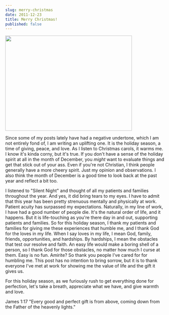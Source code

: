 ```yaml
---
slug: merry-christmas
date: 2011-12-23
title: Merry Christmas!
published: false
---
```

<a href="http://aladywithalamp.files.wordpress.com/2011/12/charlie-brown-christmas2.jpg"><img class="aligncenter size-full wp-image-438" title="charlie-brown-christmas" src="http://aladywithalamp.files.wordpress.com/2011/12/charlie-brown-christmas2.jpg" alt="" width="400" height="301" /></a>

Since some of my posts lately have had a negative undertone, which I am not entirely fond of, I am writing an uplifting one. It is the holiday season, a time of giving, peace, and love. As I listen to Christmas carols, it warms me. I know it's kinda corny, but it's true. If you don't have a sense of the holiday spirit at all in the month of December, you <em>might</em> want to evaluate things and get that stick out of your ass. Even if you're not Christian, I think people generally have a more cheery spirit. Just my opinion and observations. I also think the month of December is a good time to look back at the past year and reflect a bit too.

I listened to "Silent Night" and thought of all my patients and families throughout the year. And yes, it did bring tears to my eyes. I have to admit that this year has been pretty strenuous mentally and physically at work. Patient acuity has surpassed my expectations. Naturally, in my line of work, I have had a good number of people die. It's the natural order of life, and it happens. But it is life-touching as you're there day in and out, supporting patients and families. So for this holiday season, I thank my patients and families for giving me these experiences that humble me, and I thank God for the loves in my life. When I say loves in my life, I mean God, family, friends, opportunities, and hardships. By hardships, I mean the obstacles that test our resolve and faith. An easy life would make a boring shell of a person, so I thank God for those obstacles, no matter how much I curse at them. Easy is no fun. Amirite? So thank you people I've cared for for humbling me. This post has no intention to bring sorrow, but it is to thank everyone I've met at work for showing me the value of life and the gift it gives us.

For this holiday season, as we furiously rush to get everything done for perfection, let's take a breath, appreciate what we have, and give warmth and love.

James 1:17 "Every good and perfect gift is from above, coming down from the Father of the heavenly lights."